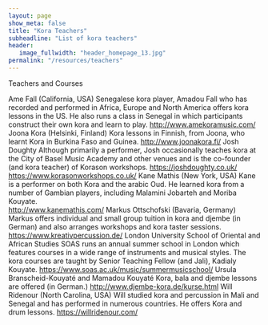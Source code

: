 ```yaml
---
layout: page
show_meta: false
title: "Kora Teachers"
subheadline: "List of kora teachers"
header:
   image_fullwidth: "header_homepage_13.jpg"
permalink: "/resources/teachers"
---
```

Teachers and Courses

Ame Fall (California, USA)
Senegalese kora player, Amadou Fall who has recorded and performed in Africa, Europe and North America offers kora lessons in the US. He also runs a class in Senegal in which participants construct their own kora and learn to play.
http://www.amekoramusic.com/
Joona Kora (Helsinki, Finland)
Kora lessons in Finnish, from Joona, who learnt Kora in Burkina Faso and Guinea.
http://www.joonakora.fi/
Josh Doughty
Although primarily a performer, Josh occasionally teaches kora at the City of Basel Music Academy and other venues and is the co-founder (and kora teacher) of Korason workshops.
https://joshdoughty.co.uk/
https://www.korasonworkshops.co.uk/
Kane Mathis (New York, USA)
Kane is a performer on both Kora and the arabic Oud. He learned kora from a number of Gambian players, including Malamini Jobarteh and Moriba Kouyate.  
http://www.kanemathis.com/
Markus Ottschofski (Bavaria, Germany)
Markus offers individual and small group tuition in kora and djembe (in German) and also arranges workshops and kora taster sessions.
https://www.kreativpercussion.de/
London University School of Oriental and African Studies
SOAS runs an annual summer school in London which features courses in a wide range of instruments and musical styles. The kora courses are taught by Senior Teaching Fellow (and Jali), Kadialy Kouyate.
https://www.soas.ac.uk/music/summermusicschool/
Ursula Branscheid-Kouyaté and Mamadou Kouyaté
Kora, bala and djembe lessons are offered (in German.)
http://www.djembe-kora.de/kurse.html
Will Ridenour (North Carolina, USA)
Will studied kora and percussion in Mali and Senegal and has performed in numerous countries. He offers Kora and drum lessons.
https://willridenour.com/
